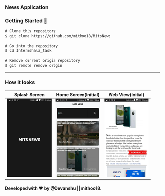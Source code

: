 ### News Application

### Getting Started 🚀

```
# Clone this repository
$ git clone https://github.com/mithoo18/MitsNews

# Go into the repository
$ cd Internshala_task

# Remove current origin repository
$ git remote remove origin
```

---

### How it looks 

| Splash Screen                                                                                                                          | Home Screen(Initial)                                                                                                                          | Web View(Initial)                                                                                                                            |
| ------------------------------------------------------------------------------------------------------------------------------------ | ------------------------------------------------------------------------------------------------------------------------------------ | ------------------------------------------------------------------------------------------------------------------------------------ |
| <img src="https://github.com/mithoo18/MitsNews/blob/master/gitimg/1.jpg" style="zoom:25%;" /> | <img src="https://github.com/mithoo18/MitsNews/blob/master/gitimg/5.jpg" style="zoom:25%;" /> | <img src="https://github.com/mithoo18/MitsNews/blob/master/gitimg/3.jpg" style="zoom:25%;" /> |

#### Developed with ❤ by @Devanshu || mithoo18.

